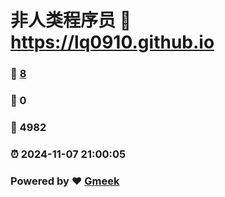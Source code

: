 # 非人类程序员 :link: https://lq0910.github.io 
### :page_facing_up: [8](https://lq0910.github.io/tag.html) 
### :speech_balloon: 0 
### :hibiscus: 4982 
### :alarm_clock: 2024-11-07 21:00:05 
### Powered by :heart: [Gmeek](https://github.com/Meekdai/Gmeek)
